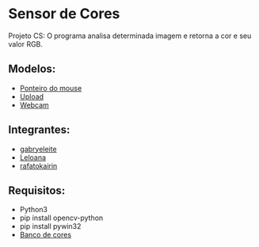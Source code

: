 # Sensor de Cores

Projeto CS: O programa analisa determinada imagem e retorna a cor e seu valor RGB.

## Modelos:
- [Ponteiro do mouse](https://github.com/sb-uel/Sensor_Cor/blob/main/Ponteiro.py)
- [Upload]()
- [Webcam]()

## Integrantes: 
- [gabryeleite](https://github.com/gabryeleite)
- [Leloana](https://github.com/Leloana)
- [rafatokairin](https://github.com/rafatokairin)

## Requisitos:
- Python3
- pip install opencv-python
- pip install pywin32 
- [Banco de cores](https://github.com/sb-uel/Sensor_Cor/blob/main/BancoCores.py)

